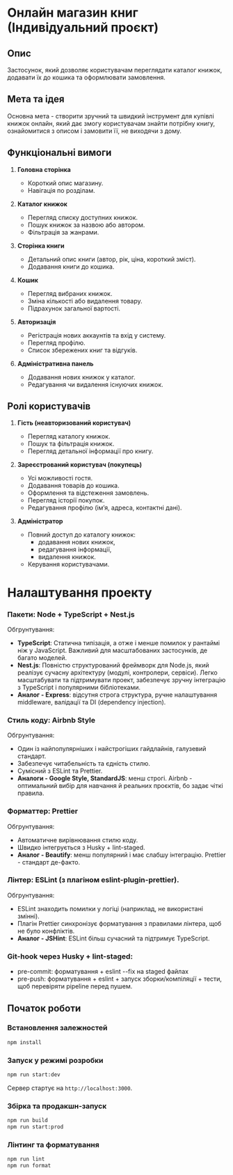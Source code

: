 # Онлайн магазин книг (Індивідуальний проєкт)

## Опис
Застосунок, який дозволяє користувачам переглядати каталог книжок, додавати їх до кошика та оформлювати замовлення.

## Мета та ідея
Основна мета - створити зручний та швидкий інструмент для купівлі книжок онлайн, який дає змогу користувачам знайти потрібну книгу, ознайомитися з описом і замовити її, не виходячи з дому.

## Функціональні вимоги
1. **Головна сторінка**
   - Короткий опис магазину.
   - Навігація по розділам.

2. **Каталог книжок**
   - Перегляд списку доступних книжок.
   - Пошук книжок за назвою або автором.
   - Фільтрація за жанрами.

3. **Сторінка книги**
   - Детальний опис книги (автор, рік, ціна, короткий зміст).
   - Додавання книги до кошика.

4. **Кошик**
   - Перегляд вибраних книжок.
   - Зміна кількості або видалення товару.
   - Підрахунок загальної вартості.

5. **Авторизація**
   - Регістрація нових аккаунтів та вхід у систему.
   - Перегляд профілю.
   - Список збережених книг та відгуків.

7. **Адміністративна панель**
   - Додавання нових книжок у каталог.
   - Редагування чи видалення існуючих книжок.

## Ролі користувачів

1. **Гість (неавторизований користувач)**  
   - Перегляд каталогу книжок.  
   - Пошук та фільтрація книжок.  
   - Перегляд детальної інформації про книгу.  

2. **Зареєстрований користувач (покупець)**  
   - Усі можливості гостя.  
   - Додавання товарів до кошика. 
   - Оформлення та відстеження замовлень.  
   - Перегляд історії покупок.  
   - Редагування профілю (ім’я, адреса, контактні дані).

3. **Адміністратор**  
   - Повний доступ до каталогу книжок:  
     - додавання нових книжок,  
     - редагування інформації,  
     - видалення книжок.  
   - Керування користувачами.

# Налаштування проекту
### Пакети: Node + TypeScript + Nest.js
Обгрунтування:
- **TypeScript**: Статична типізація, а отже і менше помилок у рантаймі ніж у JavaScript. Важливий для масштабованих застосунків, де багато моделей.
- **Nest.js**: Повністю структурований фреймворк для Node.js, який реалізує сучасну архітектуру (модулі, контролери, сервіси). Легко масштабувати та підтримувати проект, забезпечує зручну інтеграцію з TypeScript і популярними бібліотеками.
- **Аналог - Express**: відсутня строга структура, ручне налаштування middleware, валідації та DI (dependency injection).

### Стиль коду: Airbnb Style
Обгрунтування:
* Один із найпопулярніших і найстрогіших гайдлайнів, галузевий стандарт.
* Забезпечує читабельність та єдність стилю.
* Сумісний з ESLint та Prettier.
* **Аналоги - Google Style, StandardJS**: менш строгі. Airbnb - оптимальний вибір для навчання й реальних проєктів, бо задає чіткі правила.

### Форматтер: Prettier
Обгрунтування:
* Автоматичне вирівнювання стилю коду.
* Швидко інтегрується з Husky + lint-staged.
* **Аналог - Beautify**: менш популярний і має слабшу інтеграцію. Prettier - стандарт де-факто.

### Лінтер: ESLint (з плагіном eslint-plugin-prettier).
Обгрунтування:
* ESLint знаходить помилки у логіці (наприклад, не використані змінні).
* Плагін Prettier синхронізує форматування з правилами лінтера, щоб не було конфліктів.
* **Аналог - JSHint**: ESLint більш сучасний та підтримує TypeScript.


### Git-hook через Husky + lint-staged:
- pre-commit: форматування + eslint --fix на staged файлах
- pre-push: форматування + eslint + запуск зборки/компіляції + тести, щоб перевіряти pipeline перед пушем.


## Початок роботи
### Встановлення залежностей
```bash
npm install
```

### Запуск у режимі розробки
```bash
npm run start:dev
```
Сервер стартує на `http://localhost:3000`.

### Збірка та продакшн-запуск
```bash
npm run build
npm run start:prod
```

### Лінтинг та форматування
```bash
npm run lint
npm run format
```